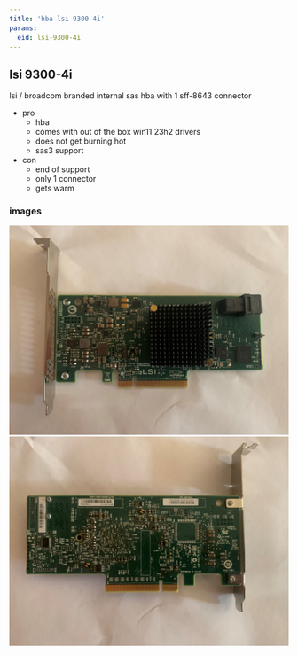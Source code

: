 ```yaml
---
title: 'hba lsi 9300-4i'
params:
  eid: lsi-9300-4i
---
```

## lsi 9300-4i

lsi / broadcom branded internal sas hba with 1 sff-8643 connector

* pro
  * hba
  * comes with out of the box win11 23h2 drivers
  * does not get burning hot
  * sas3 support
* con
  * end of support
  * only 1 connector
  * gets warm

### images
![front](9300-f.jpg)
![back](9300-b.jpg)
